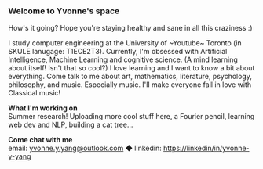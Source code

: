 ### Welcome to Yvonne's space

How's it going? Hope you're staying healthy and sane in all this craziness :)

I study computer engineering at the University of ~Youtube~ Toronto (in SKULE lanugage: T1ECE2T3). Currently, I'm obsessed with Artificial Intelligence, Machine Learning and cognitive science. (A mind learning about itself! Isn't that so cool?) I love learning and I want to know a bit about everything. Come talk to me about art, mathematics, literature, psychology, philosophy, and music. Especially music. I'll make everyone fall in love with Classical music!

**What I'm working on**  
Summer research! Uploading more cool stuff here, a Fourier pencil, learning web dev and NLP, building a cat tree...  

**Come chat with me**  
email: yvonne.y.yang@outlook.com ◆ linkedin: [https://linkedin/in/yvonne-y-yang](yvonne-y-yang)

<!--
**yvonne-yang/yvonne-yang** is a ✨ _special_ ✨ repository because its `README.md` (this file) appears on your GitHub profile.

Here are some ideas to get you started:

- 🔭 I’m currently working on ...
- 🌱 I’m currently learning ...
- 👯 I’m looking to collaborate on ...
- 🤔 I’m looking for help with ...
- 💬 Ask me about ...
- 📫 How to reach me: ...
- 😄 Pronouns: ...
- ⚡ Fun fact: ...
-->
